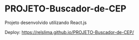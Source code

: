 # PROJETO-Buscador-de-CEP

Projeto desenvolvido utilizando React.js

Deploy: https://relslima.github.io/PROJETO-Buscador-de-CEP/
